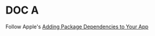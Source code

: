 # DOC A
Follow Apple's [Adding Package Dependencies to Your App](https://developer.apple.com/documentation/xcode/adding_package_dependencies_to_your_app)